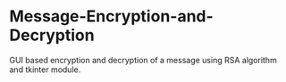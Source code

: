 # Message-Encryption-and-Decryption
GUI based encryption and decryption of a message using RSA algorithm and tkinter module. 
